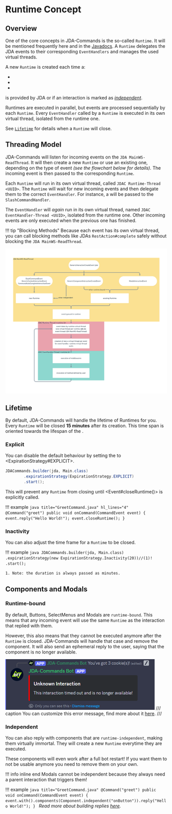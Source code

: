 # Runtime Concept

## Overview

One of the core concepts in JDA-Commands is the so-called `Runtime`. It will be mentioned frequently here and in the 
[Javadocs](https://kaktushose.github.io/jda-commands/javadocs/4/). A `Runtime` delegates the JDA events to their 
corresponding `EventHandlers` and manages the used virtual threads.

A new `Runtime` is created each time a:

- <SlashCommandInteractionEvent>
- <GenericContextInteractionEvent>
- <CommandAutoCompleteInteractionEvent>

is provided by JDA or if an interaction is marked as [*independent*](#independent).

Runtimes are executed in parallel, but events are processed sequentially by each `Runtime`.
Every `EventHandler` called by a `Runtime` is executed in its own virtual thread, isolated from the runtime one.

See [`Lifetime`](#lifetime) for details when a `Runtime` will close.

## Threading Model

JDA-Commands will listen for incoming events on the `JDA MainWS-ReadThread`. It will then create a new `Runtime`
or use an existing one, depending on the type of event _(see the flowchart below for details)._ The incoming event is 
then passed to the corresponding `Runtime`.

Each `Runtime` will run in its own virtual thread, called `JDAC Runtime-Thread <UUID>`. The `Runtime` will wait for new
incoming events and then delegate them to the correct `EventHandler`. For instance, a
<SlashCommandInteractionEvent>
will be passed to the `SlashCommandHandler`.

The `EventHandler` will _again_ run in its own virtual thread, named `JDAC EventHandler-Thread <UUID>`, isolated from 
the runtime one. Other incoming events are only executed when the previous one has finished. 

!!! tip "Blocking Methods"
    Because each event has its own virtual thread, you can call blocking methods like JDAs `RestAction#complete` safely
    without blocking the `JDA MainWS-ReadThread`.

![Runtime Flowchart](../assets/runtime.png)

## Lifetime

By default, JDA-Commands will handle the lifetime of Runtimes for you. Every `Runtime` will be closed **15 minutes** 
after its creation. This time span is oriented towards the lifespan of the 
<InteractionHook>. 

### Explicit

You can disable the default behaviour by setting the 
<ExpirationStrategy> to 
<ExpirationStrategy#EXPLICIT>.


```java title="Main.java" 
JDACommands.builder(jda, Main.class)
        .expirationStrategy(ExpirationStrategy.EXPLICIT)
        .start();
```

This will prevent any `Runtime` from closing until <Event#closeRuntime()>
is explicitly called.

!!! example
    ```java title="GreetCommand.java" hl_lines="4"
    @Command("greet")
    public void onCommand(CommandEvent event) {
        event.reply("Hello World!");
        event.closeRuntime();
    }
    ```

### Inactivity
You can also adjust the time frame for a `Runtime` to be closed.

!!! example
    ```java
    JDACommands.builder(jda, Main.class)
            .expirationStrategy(new ExpirationStrategy.Inactivity(20))//(1)!
            .start();
    ```
    
    1. Note: the duration is always passed as minutes.

## Components and Modals

### Runtime-bound

By default, Buttons, SelectMenus and Modals are `runtime-bound`. This means that any incoming event will use the same
`Runtime` as the interaction that replied with them. 

However, this also means that they cannot be executed anymore after the `Runtime` is closed. JDA-Commands will handle 
that case and remove the component. It will also send an ephemeral reply to the user, saying that the 
component is no longer available.

![Expiration Message](../assets/expiration.png)
/// caption
You can customize this error message, find more about it [here](../misc/error-handling.md#error-messages).
///

### Independent
You can also reply with components that are `runtime-independent`, making them virtually immortal. They will create a
new `Runtime` everytime they are executed. 

These components will even work after a full bot restart! If you want them to not be usable anymore you need to remove 
them on your own.

!!! info inline end
    Modals cannot be independent because they always need a parent interaction that triggers them!

!!! example
    ```java title="GreetCommand.java"
    @Command("greet")
    public void onCommand(CommandEvent event) {
        event.with().components(Component.independent("onButton")).reply("Hello World!");
    }
    ```
_Read more about building replies [here](../interactions/reply.md)._